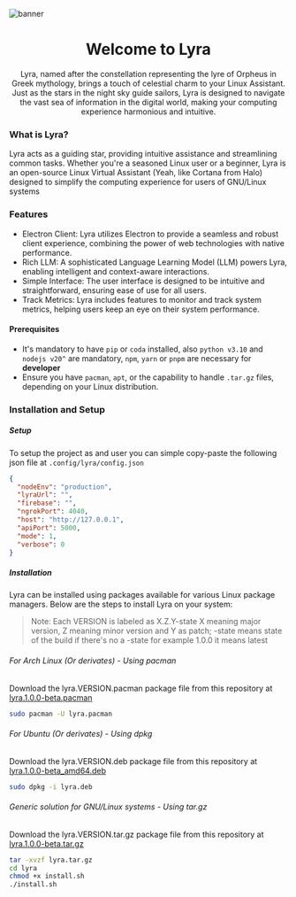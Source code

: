 ![banner](./.doc/assets/banner.png)

<div align="center">

# Welcome to Lyra

Lyra, named after the constellation representing the lyre of Orpheus in Greek mythology, brings a touch of celestial charm to your Linux Assistant. Just as the stars in the night sky guide sailors, Lyra is designed to navigate the vast sea of information in the digital world, making your computing experience harmonious and intuitive.

</div>

### What is Lyra?

Lyra acts as a guiding star, providing intuitive assistance and streamlining common tasks. Whether you're a seasoned Linux user or a beginner, Lyra is an open-source Linux Virtual Assistant (Yeah, like Cortana from Halo) designed to simplify the computing experience for users of GNU/Linux systems

### Features

- Electron Client: Lyra utilizes Electron to provide a seamless and robust client experience, combining the power of web technologies with native performance.
- Rich LLM: A sophisticated Language Learning Model (LLM) powers Lyra, enabling intelligent and context-aware interactions.
- Simple Interface: The user interface is designed to be intuitive and straightforward, ensuring ease of use for all users.
- Track Metrics: Lyra includes features to monitor and track system metrics, helping users keep an eye on their system performance.

#### Prerequisites

- It's mandatory to have `pip` or `coda` installed, also `python v3.10` and `nodejs v20^` are mandatory, `npm`, `yarn` or `pnpm` are necessary for **developer**
- Ensure you have `pacman`, `apt`, or the capability to handle `.tar.gz` files, depending on your Linux distribution.

### Installation and Setup

##### Setup

To setup the project as and user you can simple copy-paste the following json file at `.config/lyra/config.json`

```json
{
  "nodeEnv": "production",
  "lyraUrl": "",
  "firebase": "",
  "ngrokPort": 4040,
  "host": "http://127.0.0.1",
  "apiPort": 5000,
  "mode": 1,
  "verbose": 0
}
```

##### Installation

Lyra can be installed using packages available for various Linux package managers. Below are the steps to install Lyra on your system:

> Note: Each VERSION is labeled as X.Z.Y-state X meaning major version, Z meaning minor version and Y as patch; -state means state of the build if there's no a -state for example 1.0.0 it means latest

###### For Arch Linux (Or derivates) - Using pacman

Download the lyra.VERSION.pacman package file from this repository at [lyra.1.0.0-beta.pacman](https://github.com/AndresMpa/lyra/releases/download/beta/lyra-1.0.0-beta.pacman)

```sh
sudo pacman -U lyra.pacman
```

###### For Ubuntu (Or derivates) - Using dpkg

Download the lyra.VERSION.deb package file from this repository at [lyra.1.0.0-beta_amd64.deb](https://github.com/AndresMpa/lyra/releases/download/beta/lyra_1.0.0-beta_amd64.deb)

```sh
sudo dpkg -i lyra.deb
```

###### Generic solution for GNU/Linux systems - Using tar.gz

Download the lyra.VERSION.tar.gz package file from this repository at [lyra.1.0.0-beta.tar.gz](https://github.com/AndresMpa/lyra/releases/download/beta/lyra-1.0.0-beta.tar.gz)

```sh
tar -xvzf lyra.tar.gz
cd lyra
chmod +x install.sh
./install.sh
```
